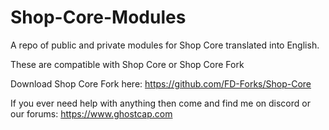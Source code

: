 # Shop-Core-Modules

A repo of public and private modules for Shop Core translated into English.

These are compatible with Shop Core or Shop Core Fork

Download Shop Core Fork here: https://github.com/FD-Forks/Shop-Core

If you ever need help with anything then come and find me on discord or our forums: https://www.ghostcap.com
